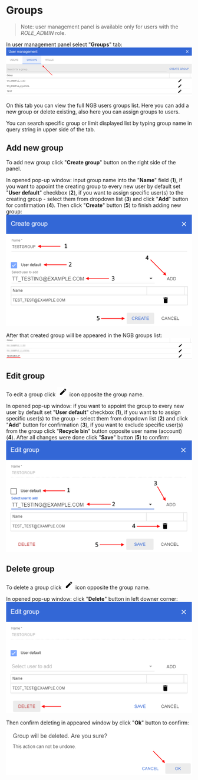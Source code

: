 # Groups
> Note: user management panel is available only for users with the *ROLE_ADMIN* role.

In user management panel select "**Groups**" tab:
![NGB User Management](images/groups-1.png)

On this tab you can view the full NGB users groups list. Here you can add a new group or delete existing, also here you can assign groups to users.

You can search specific group or limit displayed list by typing group name in query string in upper side of the tab.

## Add new group
To add new group click "**Create group**" button on the right side of the panel.

In opened pop-up window: input group name into the "**Name**" field (**1**), if you want to appoint the creating group to every new user by default set "**User default**" checkbox (**2**), if you want to assign specific user(s) to the creating group - select them from dropdown list (**3**) and click "**Add**" button for confirmation (**4**). Then click "**Create**" button (**5**) to finish adding new group:
![NGB User Management](images/groups-2.png)

After that created group will be appeared in the NGB groups list:
![NGB User Management](images/groups-3.png)

## Edit group
To edit a group click ![NGB User Management](images/users-4.png) icon opposite the group name.

In opened pop-up window: if you want to appoint the group to every new user by default set "**User default**" checkbox (**1**), if you want to to assign specific user(s) to the group - select them from dropdown list (**2**) and click "**Add**" button for confirmation (**3**), if you want to exclude specific user(s) from the group click "**Recycle bin**" button opposite user name (account) (**4**). After all changes were done click "**Save**" button (**5**) to confirm:
![NGB User Management](images/groups-4.png)

## Delete group
To delete a group click ![NGB User Management](images/users-4.png) icon opposite the group name.

In opened pop-up window: click "**Delete**" button in left downer corner:
![NGB User Management](images/groups-5.png)

Then confirm deleting in appeared window by click "**Ok**" button to confirm:
![NGB User Management](images/groups-6.png)